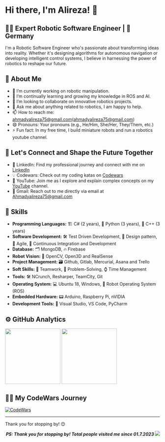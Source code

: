 # Hi there, I'm Alireza! 👋

## 👨‍💻 Expert Robotic Software Engineer | 📍 Germany
I'm a Robotic Software Engineer who's passionate about transforming ideas into reality. Whether it's designing algorithms for autonomous navigation or developing intelligent control systems, I believe in harnessing the power of robotics to reshape our future.

## 🤖 About Me

- 🔭 I’m currently working on robotic manipulation.
- 🌱 I’m continually learning and growing my knowledge in ROS and AI.
- 🤝 I’m looking to collaborate on innovative robotics projects.
- 💬 Ask me about anything related to robotics, I am happy to help.
- 📫 How to reach me: ahmadyalireza75@gmail.com(ahmadyalireza75@gmail.com)
- 😄 Pronouns: Your pronouns (e.g., He/Him, She/Her, They/Them, etc.)
- ⚡ Fun fact: In my free time, I build miniature robots and run a robotics youtube channel.

## 🎈 Let's Connect and Shape the Future Together
- 🎫 LinkedIn: Find my professional journey and connect with me on [LinkedIn](https://www.linkedin.com/in/alireza-ahmadii/)
- 💡 Codewars: Check out my coding katas on [Codewars](https://www.codewars.com/users/Alireza7575)
- 🎥 YouTube: Join me as I explore and explain complex concepts on my [YouTube](https://www.youtube.com/@alireza__ahmadi) channel.
- 💌 Gmail: Reach out to me directly via email at Ahmadyalireza75@gmail.com

## 🧠 Skills
- **Programming Languages:** 🏗️ C# (2 years), 🐍 Python (3 years), 🎯 C++ (3 years)
- **Software Development:**  🛠️ Test Driven Development, 📐 Design pattern, 🔄 Agile, 🔄 Continuous Integration and Development
- **Database:**              🗂️ MongoDB, 🔥 Firebase 
- **Robot Vision:**          🤖 OpenCV, Open3D and RealSense
- **Project Management:**    🗃️ Github, Gitlab, Mercurial, Asana and Trello
- **Soft Skills:**           👥 Teamwork, 🧩 Problem-Solving, ⌚ Time Management
- **Tools:**                 🛠️ NCrunch, Resharper, TeamCity, Git
- **Operating System:**      💻 Ubuntu 18, Windows, 🤖 Robot Operating System (ROS)
- **Embedded Hardware:**     📟 Arduino, Raspberry Pi, nVIDIA
- **Development Tools:**     🔧 Visual Studio, VS Code, PyCharm

## ⚙️ GitHub Analytics

<img height="180em" src="https://github-readme-stats.vercel.app/api?username=Alireza7575&show_icons=true&hide_border=true&&count_private=true&include_all_commits=true" />

<img height="180em" src="https://github-readme-stats.vercel.app/api/top-langs/?username=Alireza7575&exclude_repo=KNN-Image-Classification&show_icons=true&hide_border=true&layout=compact&langs_count=8"/>


## 👩‍💻 My CodeWars Journey
[![CodeWars](https://www.codewars.com/users/Alireza7575/badges/large)](https://www.codewars.com/users/Alireza7575 'My Honor Badge')
<br>

---
Thank you for stopping by! 😊 

<p align="right"> <b><i> PS: Thank you for stopping by! Total people visited me since 01.7.2023 </b></i> <img src="https://komarev.com/ghpvc/?username=alireza7575&color=blueviolet&style=flat-square" </p>
